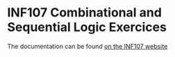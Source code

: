 # INF107 Combinational and Sequential Logic Exercices

The documentation can be found [on the INF107 website](https://inf107.telecom-paris.fr/exercises/introduction.html)
